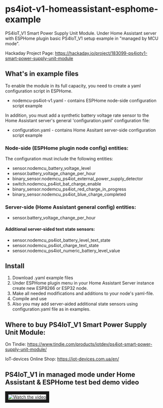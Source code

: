 # ps4iot-v1-homeassistant-esphome-example
PS4IoT_V1 Smart Power Supply Unit Module. Under Home Assistant server with ESPHome plugin basic PS4IoT_V1 setup example in "managed by MCU mode".

Hackaday Project Page: https://hackaday.io/project/183099-ps4iotv1-smart-power-supply-unit-module

## What's in example files

To enable the module in its full capacity, you need to create a yaml configuration script in ESPHome.

- nodemcu-ps4iot-v1.yaml - contains ESPHome node-side configuration script example

In addition, you must add a synthetic battery voltage rate sensor to the Home Assistant server's general
'configuration.yaml' configuration file:

- configuration.yaml - contains Home Assitant server-side configuration script example


### Node-side (ESPHome plugin node config) entities:

The configuration must include the following entities:
- sensor.nodemcu_battery_voltage_level
- sensor.battery_voltage_change_per_hour
- binary_sensor.nodemcu_ps4iot_external_power_supply_detector
- switch.nodemcu_ps4iot_bat_charge_enable
- binary_sensor.nodemcu_ps4iot_red_charge_in_progress
- binary_sensor.nodemcu_ps4iot_blue_charge_completed


### Server-side (Home Assistant general config) entities:
- sensor.battery_voltage_change_per_hour
#### Additional server-sided text state sensors:
- sensor.nodemcu_ps4iot_battery_level_text_state
- sensor.nodemcu_ps4iot_charge_text_state
- sensor.nodemcu_ps4iot_numeric_battery_level_value

## Install

1. Download .yaml example files
2. Under ESPHome plugin menu in your Home Assistant Server instance create new ESP8266 or ESP32 node. 
3. Make all needed modifications and additions to your node's yaml-file.
4. Compile and use
5. Also you may add server-aided additional state sensors using configuration.yaml file as in examples.


## Where to buy PS4IoT_V1 Smart Power Supply Unit Module: 

On Tindie: https://www.tindie.com/products/iotdev/ps4iot-smart-power-supply-unit-module/

IoT-devices Online Shop: https://iot-devices.com.ua/en/

## PS4IoT_V1 in managed mode under Home Assistant & ESPHome test bed demo video

<a href="https://www.youtube.com/watch?feature=player_embedded&v=rUE2VASIHns" target="_blank">
 <img src="https://img.youtube.com/vi/rUE2VASIHns/mqdefault.jpg" alt="Watch the video" border="10" />
</a>
